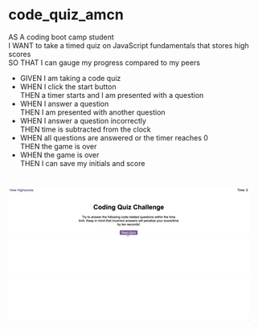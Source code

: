 # code_quiz_amcn

AS A coding boot camp student<br />
I WANT to take a timed quiz on JavaScript fundamentals that stores high scores<br />
SO THAT I can gauge my progress compared to my peers

* GIVEN I am taking a code quiz
* WHEN I click the start button<br />
THEN a timer starts and I am presented with a question
* WHEN I answer a question<br />
THEN I am presented with another question
* WHEN I answer a question incorrectly<br />
THEN time is subtracted from the clock
* WHEN all questions are answered or the timer reaches 0<br />
THEN the game is over
* WHEN the game is over<br />
THEN I can save my initials and score
#
![Alt text](assets/images/animated_example.gif?raw=true "Animated Readme")